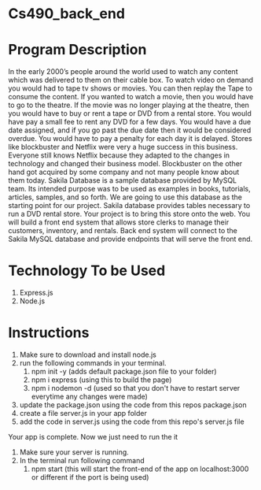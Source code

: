 # Cs490_back_end

# Program Description
In the early 2000’s people around the world used to watch any content which was delivered to
them on their cable box. To watch video on demand you would had to tape tv shows or movies.
You can then replay the Tape to consume the content. If you wanted to watch a movie, then
you would have to go to the theatre. If the movie was no longer playing at the theatre, then
you would have to buy or rent a tape or DVD from a rental store. You would have pay a small
fee to rent any DVD for a few days. You would have a due date assigned, and if you go past the
due date then it would be considered overdue. You would have to pay a penalty for each day it
is delayed. Stores like blockbuster and Netflix were very a huge success in this business.
Everyone still knows Netflix because they adapted to the changes in technology and changed
their business model. Blockbuster on the other hand got acquired by some company and not
many people know about them today.
Sakila Database is a sample database provided by MySQL team. Its intended purpose was to be
used as examples in books, tutorials, articles, samples, and so forth. We are going to use this
database as the starting point for our project. Sakila database provides tables necessary to run
a DVD rental store. Your project is to bring this store onto the web. You will build a front end
system that allows store clerks to manage their customers, inventory, and rentals. Back end
system will connect to the Sakila MySQL database and provide endpoints that will serve the
front end.

# Technology To be Used
1. Express.js
2. Node.js


# Instructions

1. Make sure to download and install node.js
2. run the following commands in your terminal.
    1. npm init -y (adds default package.json file to your folder)
    2. npm i express (using this to build the page)
    3. npm i nodemon -d (used so that you don't have to restart server     everytime any changes were made)
3. update the package.json using the code from this repos package.json
4. create a file server.js in your app folder
5. add the code in server.js using the code from this repo's server.js file

Your app is complete. Now we just need to run the it
1. Make sure your server is running.
2. In the terminal run following command
    1.  npm start (this will start the front-end of the app on localhost:3000 or different if the port is being used)
